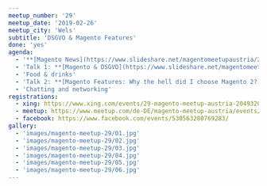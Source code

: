 ```yaml
---
meetup_number: '29'
meetup_date: '2019-02-26'
meetup_city: 'Wels'
subtitle: 'DSGVO & Magento Features'
done: 'yes'
agenda:
  - '**[Magento News](https://www.slideshare.net/magentomeetupaustria/29-magento-meetup-austria-news)** by Anna Völkl and Matthias Glitzner-Zeis'
  - 'Talk 1: **[Magento & DSGVO](https://www.slideshare.net/magentomeetupaustria/29-magento-meetup-datareporter)** by Manuel Baumgartner (English slides)'
  - 'Food & drinks'  
  - 'Talk 2: **[Magento Features: Why the hell did I choose Magento 2?](https://www.slideshare.net/magentomeetupaustria/29-magento-meetup-why-the-hell-did-i-chose-magento-2)** with Benjamin Rosenberger (English slides)'
  - 'Chatting and networking'
registrations:
  - xing: https://www.xing.com/events/29-magento-meetup-austria-2049320
  - meetup: https://www.meetup.com/de-DE/magento-meetup-austria/events/258184389/
  - facebook: https://www.facebook.com/events/530563280769283/
gallery:
  - 'images/magento-meetup-29/01.jpg'
  - 'images/magento-meetup-29/02.jpg'
  - 'images/magento-meetup-29/03.jpg'
  - 'images/magento-meetup-29/04.jpg'
  - 'images/magento-meetup-29/05.jpg'
  - 'images/magento-meetup-29/06.jpg'
---
```

